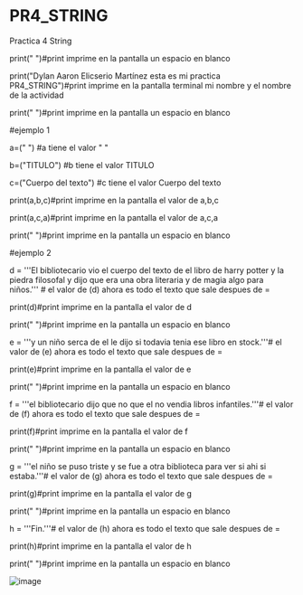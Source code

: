 # PR4_STRING
Practica 4 String


print(" ")#print imprime en la pantalla un espacio en blanco

print("Dylan Aaron Elicserio Martínez esta es mi practica PR4_STRING")#print imprime en la pantalla terminal mi nombre y el nombre de la actividad

print(" ")#print imprime en la pantalla un espacio en blanco

#ejemplo 1

a=(" ") #a tiene el valor " "

b=("TITULO") #b tiene el valor TITULO

c=("Cuerpo del texto") #c tiene el valor Cuerpo del texto

print(a,b,c)#print imprime en la pantalla el valor de a,b,c

print(a,c,a)#print imprime en la pantalla el valor de a,c,a

print(" ")#print imprime en la pantalla un espacio en blanco

#ejemplo 2

d = '''El bibliotecario vio el cuerpo del texto de el libro de harry potter y la piedra filosofal y dijo que era una obra literaria y de magia algo para niños.''' # el valor de (d) ahora es todo el texto que sale despues de =

print(d)#print imprime en la pantalla el valor de d

print(" ")#print imprime en la pantalla un espacio en blanco

e = '''y un niño serca de el le dijo si todavia tenia ese libro en stock.'''# el valor de (e) ahora es todo el texto que sale despues de =

print(e)#print imprime en la pantalla el valor de e

print(" ")#print imprime en la pantalla un espacio en blanco

f = '''el bibliotecario dijo que no que el no vendia libros infantiles.'''# el valor de (f) ahora es todo el texto que sale despues de =

print(f)#print imprime en la pantalla el valor de f

print(" ")#print imprime en la pantalla un espacio en blanco

g = '''el niño se puso triste y se fue a otra biblioteca para ver si ahi si estaba.'''# el valor de (g) ahora es todo el texto que sale despues de =

print(g)#print imprime en la pantalla el valor de g

print(" ")#print imprime en la pantalla un espacio en blanco

h = '''Fin.'''# el valor de (h) ahora es todo el texto que sale despues de =

print(h)#print imprime en la pantalla el valor de h

print(" ")#print imprime en la pantalla un espacio en blanco


![image](https://github.com/user-attachments/assets/fc583255-a654-472e-9604-4c62a1e3aef1)


